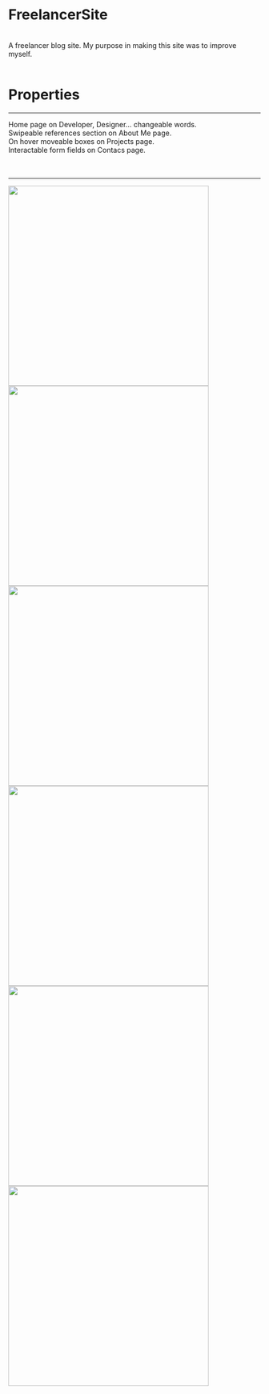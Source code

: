 # FreelancerSite
<br>
A freelancer blog  site. My purpose in making this site was to improve myself.<br><br>

# Properties
---------------------
Home page on Developer, Designer... changeable words.<br>
Swipeable references section on About Me page.<br>
On hover moveable boxes on Projects page.<br>
Interactable form fields on Contacs page.<br><br><br>

----------------------

<p float="left">
<img src="https://i.hizliresim.com/61m2iw0.jpg" width="400" />
<img src="https://i.hizliresim.com/sbr4isz.jpg" width="400" />
<img src="https://i.hizliresim.com/3ix35qb.jpg" width="400" />
<img src="https://i.hizliresim.com/5u8fr49.jpg" width="400" />
<img src="https://i.hizliresim.com/tnk8g4f.jpg" width="400" />
<img src="https://i.hizliresim.com/2jmpz6b.jpg" width="400" />
</p>
